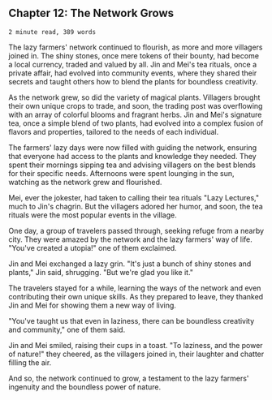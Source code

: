 ## Chapter 12: The Network Grows

`2 minute read, 389 words`

The lazy farmers' network continued to flourish, as more and more villagers joined in. The shiny stones, once mere tokens of their bounty, had become a local currency, traded and valued by all. Jin and Mei's tea rituals, once a private affair, had evolved into community events, where they shared their secrets and taught others how to blend the plants for boundless creativity.

As the network grew, so did the variety of magical plants. Villagers brought their own unique crops to trade, and soon, the trading post was overflowing with an array of colorful blooms and fragrant herbs. Jin and Mei's signature tea, once a simple blend of two plants, had evolved into a complex fusion of flavors and properties, tailored to the needs of each individual.

The farmers' lazy days were now filled with guiding the network, ensuring that everyone had access to the plants and knowledge they needed. They spent their mornings sipping tea and advising villagers on the best blends for their specific needs. Afternoons were spent lounging in the sun, watching as the network grew and flourished.

Mei, ever the jokester, had taken to calling their tea rituals "Lazy Lectures," much to Jin's chagrin. But the villagers adored her humor, and soon, the tea rituals were the most popular events in the village.

One day, a group of travelers passed through, seeking refuge from a nearby city. They were amazed by the network and the lazy farmers' way of life. "You've created a utopia!" one of them exclaimed.

Jin and Mei exchanged a lazy grin. "It's just a bunch of shiny stones and plants," Jin said, shrugging. "But we're glad you like it."

The travelers stayed for a while, learning the ways of the network and even contributing their own unique skills. As they prepared to leave, they thanked Jin and Mei for showing them a new way of living.

"You've taught us that even in laziness, there can be boundless creativity and community," one of them said.

Jin and Mei smiled, raising their cups in a toast. "To laziness, and the power of nature!" they cheered, as the villagers joined in, their laughter and chatter filling the air.

And so, the network continued to grow, a testament to the lazy farmers' ingenuity and the boundless power of nature.
